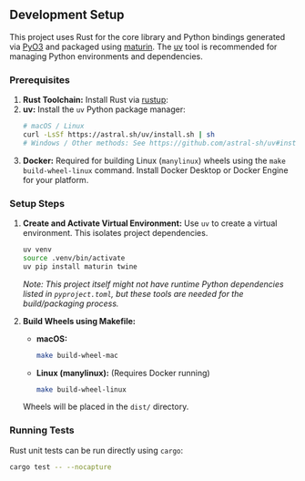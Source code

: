 ## Development Setup

This project uses Rust for the core library and Python bindings generated via [PyO3](https://pyo3.rs/) and packaged using [maturin](https://github.com/PyO3/maturin). The [uv](https://github.com/astral-sh/uv) tool is recommended for managing Python environments and dependencies.

### Prerequisites

1.  **Rust Toolchain:** Install Rust via [rustup](https://rustup.rs/):
2.  **uv:** Install the `uv` Python package manager:
    ```bash
    # macOS / Linux
    curl -LsSf https://astral.sh/uv/install.sh | sh
    # Windows / Other methods: See https://github.com/astral-sh/uv#installation
    ```
3.  **Docker:** Required for building Linux (`manylinux`) wheels using the `make build-wheel-linux` command. Install Docker Desktop or Docker Engine for your platform.

### Setup Steps

1.  **Create and Activate Virtual Environment:**
    Use `uv` to create a virtual environment. This isolates project dependencies.
    ```bash
    uv venv
    source .venv/bin/activate  
    uv pip install maturin twine
    ```
    *Note: This project itself might not have runtime Python dependencies listed in `pyproject.toml`, but these tools are needed for the build/packaging process.*

2.  **Build Wheels using Makefile:**
    *   **macOS:**
        ```bash
        make build-wheel-mac
        ```
    *   **Linux (manylinux):** (Requires Docker running)
        ```bash
        make build-wheel-linux
        ```
    Wheels will be placed in the `dist/` directory.


### Running Tests

Rust unit tests can be run directly using `cargo`:
```bash
cargo test -- --nocapture
```
```